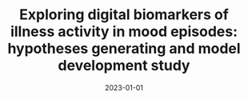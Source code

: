 ---
title: 'Exploring digital biomarkers of illness activity in mood episodes: hypotheses generating and model development study'
authors:
- Gerard Anmella
- admin
- Bryan M Li
- Ariadna Mas
- Miriam Sanabra
- Isabella Pacchiarotti
- Marc Valentí
- Iria Grande
- Antoni Benabarre
- Anna Giménez-Palomo
- Marina Garriga
- Isabel Agasi
- Anna Bastidas
- Myriam Cavero
- Tabatha Fernández-Plaza
- Néstor Arbelo
- Miquel Bioque
- Clemente García-Rizo
- Norma Verdolini
- Santiago Madero
- Andrea Murru
- Silvia Amoretti
- Anabel Martínez-Aran
- Victoria Ruiz
- Giovanna Fico
- Michele De Prisco
- Vincenzo Oliva
- Aleix Solanes
- Joaquim Radua
- Ludovic Samalin
- Allan H Young
- Eduard Vieta
- Antonio Vergari
- Diego Hidalgo-Mazzei
date: '2023-01-01'
publishDate: '2023-11-10T22:13:28.763868Z'
publication_types:
- '1'
featured: false
---